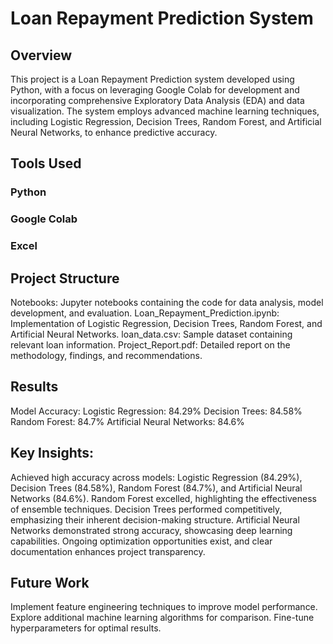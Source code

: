 # Loan Repayment Prediction System 
## Overview 
This project is a Loan Repayment Prediction system developed using Python, with a focus on leveraging Google Colab for development and incorporating comprehensive Exploratory Data Analysis (EDA) and data visualization. The system employs advanced machine learning techniques, including Logistic Regression, Decision Trees, Random Forest, and Artificial Neural Networks, to enhance predictive accuracy.

## Tools Used
### Python
### Google Colab
### Excel

## Project Structure
Notebooks: Jupyter notebooks containing the code for data analysis, model development, and evaluation.
Loan_Repayment_Prediction.ipynb: Implementation of Logistic Regression, Decision Trees, Random Forest, and Artificial Neural Networks.
loan_data.csv: Sample dataset containing relevant loan information.
Project_Report.pdf: Detailed report on the methodology, findings, and recommendations.


## Results
Model Accuracy:
Logistic Regression: 84.29%
Decision Trees: 84.58%
Random Forest: 84.7%
Artificial Neural Networks: 84.6%

## Key Insights:
Achieved high accuracy across models: Logistic Regression (84.29%), Decision Trees (84.58%), Random Forest (84.7%), and Artificial Neural Networks (84.6%).
Random Forest excelled, highlighting the effectiveness of ensemble techniques.
Decision Trees performed competitively, emphasizing their inherent decision-making structure.
Artificial Neural Networks demonstrated strong accuracy, showcasing deep learning capabilities.
Ongoing optimization opportunities exist, and clear documentation enhances project transparency.



## Future Work
Implement feature engineering techniques to improve model performance.
Explore additional machine learning algorithms for comparison.
Fine-tune hyperparameters for optimal results.

